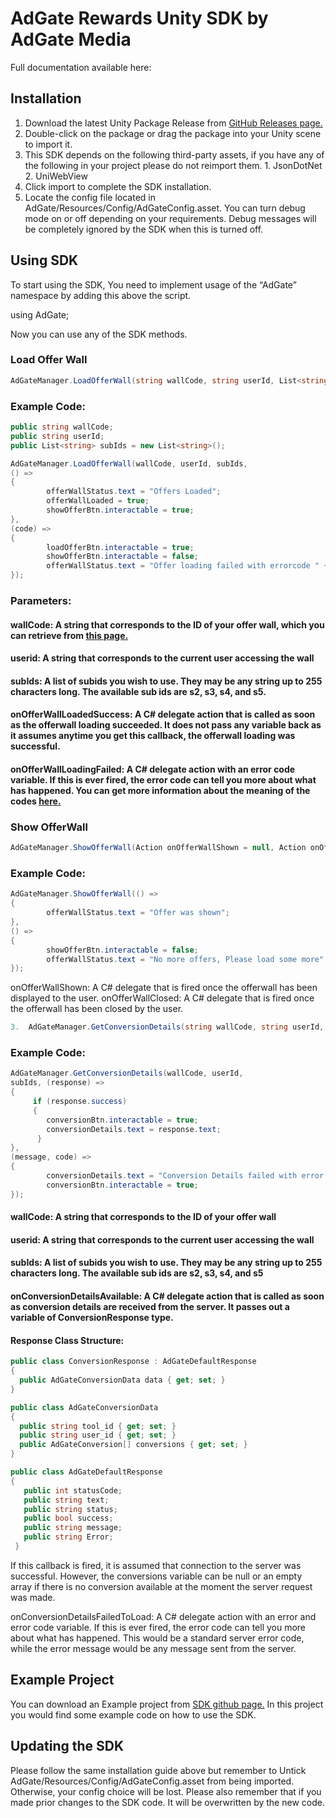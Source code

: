 # AdGate Rewards Unity SDK by AdGate Media 
Full documentation available here:
## Installation

1. Download the latest Unity Package Release from [GitHub Releases page.](https://github.com/adgatemedia/adgate-rewards-unity-sdk/releases/)
2. Double-click on the package or drag the package into your Unity scene to import it.
3. This SDK depends on the following third-party assets, if you have any of the following in your project please do not reimport them.
        1. JsonDotNet
        2. UniWebView
6. Click import to complete the SDK installation.
7. Locate the config file located in AdGate/Resources/Config/AdGateConfig.asset. You can turn debug mode on or off depending on your requirements. Debug messages will be completely ignored by the SDK when this is turned off.

## Using SDK
To start using the SDK, You need to implement usage of the “AdGate” namespace by adding this above the script.

using AdGate;

Now you can use any of the SDK methods.

### Load Offer Wall
``` c#
AdGateManager.LoadOfferWall(string wallCode, string userId, List<string> subIds = null, Action onOfferWallLoadedSuccess = null, Action<int> onOfferWallLoadingFailed = null);
```

### Example Code:

``` c#
public string wallCode;
public string userId;
public List<string> subIds = new List<string>();

AdGateManager.LoadOfferWall(wallCode, userId, subIds,
() =>
{
        offerWallStatus.text = "Offers Loaded";
        offerWallLoaded = true;
        showOfferBtn.interactable = true;
},
(code) =>
{
        loadOfferBtn.interactable = true;
        showOfferBtn.interactable = false;
        offerWallStatus.text = "Offer loading failed with errorcode " + code;
});
```

### Parameters:
#### wallCode: A string that corresponds to the ID of your offer wall, which you can retrieve from [this page.](https://panel.adgatemedia.com/affiliate/vc-walls)
#### userid: A string that corresponds to the current user accessing the wall
#### subIds: A list of subids you wish to use. They may be any string up to 255 characters long. The available sub ids are s2, s3, s4, and s5.
#### onOfferWallLoadedSuccess: A C# delegate action that is called as soon as the offerwall loading succeeded. It does not pass any variable back as it assumes anytime you get this callback, the offerwall loading was successful.
#### onOfferWallLoadingFailed: A C# delegate action with an error code variable. If this is ever fired, the error code can tell you more about what has happened. You can get more information about the meaning of the codes [here.](https://developer.android.com/reference/android/webkit/WebViewClient) 

### Show OfferWall
``` c#
AdGateManager.ShowOfferWall(Action onOfferWallShown = null, Action onOfferWallClosed = null);
```
### Example Code:

``` c#
AdGateManager.ShowOfferWall(() =>
{
        offerWallStatus.text = "Offer was shown";
},
() =>
{
        showOfferBtn.interactable = false;
        offerWallStatus.text = "No more offers, Please load some more";
});
```

onOfferWallShown: A C# delegate that is fired once the offerwall has been displayed to the user.
onOfferWallClosed: A C# delegate that is fired once the offerwall has been closed by the user.
``` c#
3.	AdGateManager.GetConversionDetails(string wallCode, string userId, List<string> subIds = null, Action<ConversionResponse> onConversionDetailsAvailable = null, Action<string, int> onConversionDetailsFailedToLoad = null);
```
### Example Code:

``` c#
AdGateManager.GetConversionDetails(wallCode, userId,
subIds, (response) =>
{
     if (response.success)
     {
        conversionBtn.interactable = true;
        conversionDetails.text = response.text;
      }
},
(message, code) =>
{
        conversionDetails.text = "Conversion Details failed with error " + message;
        conversionBtn.interactable = true;
});
```

#### wallCode: A string that corresponds to the ID of your offer wall
#### userid: A string that corresponds to the current user accessing the wall
#### subIds: A list of subids you wish to use. They may be any string up to 255 characters long. The available sub ids are s2, s3, s4, and s5
#### onConversionDetailsAvailable: A C# delegate action that is called as soon as conversion details are received from the server. It passes out a variable of ConversionResponse type. 

#### Response Class Structure:

``` c#    
public class ConversionResponse : AdGateDefaultResponse
{
  public AdGateConversionData data { get; set; }
}

public class AdGateConversionData
{
  public string tool_id { get; set; }
  public string user_id { get; set; }
  public AdGateConversion[] conversions { get; set; }
}

public class AdGateDefaultResponse
{
   public int statusCode;
   public string text;
   public string status;
   public bool success;
   public string message;
   public string Error;
 }
```
If this callback is fired, it is assumed that connection to the server was successful. However, the conversions variable can be null or an empty array if there is no conversion available at the moment the server request was made.

onConversionDetailsFailedToLoad: A C# delegate action with an error and error code variable. If this is ever fired, the error code can tell you more about what has happened. This would be a standard server error code, while the error message would be any message sent from the server.
## Example Project
You can download an Example project from [SDK github page.](https://github.com/adgatemedia/adgate-rewards-unity-sdk/releases/download/v1.0.0/AdGateExampleProjectV1.0.0.unitypackage) In this project you would find some example code on how to use the SDK. 

## Updating the SDK
Please follow the same installation guide above but remember to Untick AdGate/Resources/Config/AdGateConfig.asset from being imported. Otherwise, your config choice will be lost.
Please also remember that if you made prior changes to the SDK code. It will be overwritten by the new code.